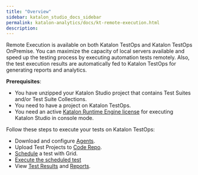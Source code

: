 ```yaml
---
title: "Overview" 
sidebar: katalon_studio_docs_sidebar
permalink: katalon-analytics/docs/kt-remote-execution.html 
description: 
---
```

Remote Execution is available on both Katalon TestOps and Katalon TestOps OnPremise. You can maximize the capacity of local servers available and speed up the testing process by executing automation tests remotely. Also, the test execution results are automatically fed to Katalon TestOps for generating reports and analytics.

**Prerequisites**:

* You have unzipped your Katalon Studio project that contains Test Suites and/or Test Suite Collections.
* You need to have a project on Katalon TestOps.
* You need an active [Katalon Runtime Engine license](https://docs.katalon.com/katalon-studio/docs/intro-RE.html#license) for executing Katalon Studio in console mode.

Follow these steps to execute your tests on Katalon TestOps:

* Download and configure [Agents](https://docs.katalon.com/katalon-analytics/docs/agents.html).
* Upload Test Projects to [Code Repo](https://docs.katalon.com/katalon-analytics/docs/code-repo.html).
* [Schedule](https://docs.katalon.com/katalon-analytics/docs/kt-scheduler.html) a test with Grid.
* [Execute the scheduled test](https://docs.katalon.com/katalon-analytics/docs/grid-local-agents.html)
* View [Test Results](https://docs.katalon.com/katalon-analytics/docs/project-management-view-reports.html) and [Reports](https://docs.katalon.com/katalon-analytics/docs/project-management-view-details.html).
